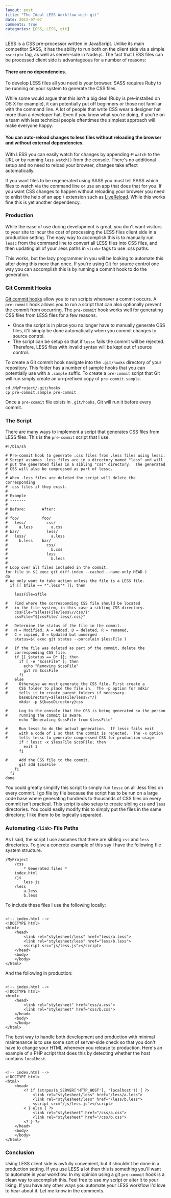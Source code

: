 ```yaml
---
layout: post
title: "The Ideal LESS Workflow with git"
date: 2012-07-07
comments: true
categories: [CSS, LESS, git]
---
```


LESS is a CSS pre-processor written in JavaScript.  Unlike its main competitor SASS, it has the ability to run both on the client side via a simple ```<script>``` tag, as well as server-side in Node.js.  The fact that LESS files can be processed client side is advantageous for a number of reasons:

#### **There are no dependencies.**
To develop LESS files all you need is your browser.  SASS requires Ruby to be running on your system to generate the CSS files.

While some would argue that this isn't a big deal (Ruby is pre-installed on OS X for example), it can potentially put off beginners or those not familiar with the command line.  A lot of people that write CSS wear a designer hat more than a developer hat.  Even if _you_ know what you're doing, if you're on a team with less technical people oftentimes the simplest approach will make everyone happy.

#### **You can auto-reload changes to less files without reloading the browser and without external dependencies.**
With LESS you can easily watch for changes by appending `#!watch` to the URL or by running `less.watch()` from the console.  There's no additional setup and no need to reload your browser, changes take effect automatically.

If you want files to be regenerated using SASS you must tell SASS which files to watch via the command line or use an app that does that for you.  If you want CSS changes to happen without reloading your browser you need to enlist the help of an app / extension such as [LiveReload](http://livereload.com).  While this works fine this is yet another dependency.

<!--more-->

### Production

While the ease of use during development is great, you don't want visitors to your site to incur the cost of processing the LESS files client side in a production setting.  The easy way to accomplish this is to manually run ```lessc``` from the command line to convert all LESS files into CSS files, and then updating all of your .less paths in `<link>` tags to use .css paths.

This works, but the lazy programmer in you will be looking to automate this after doing this more than once.  If you're using Git for source control one way you can accomplish this is by running a commit hook to do the generation.

### Git Commit Hooks

[Git commit hooks](http://git-scm.com/book/en/Customizing-Git-Git-Hooks) allow you to run scripts whenever a commit occurs.  A `pre-commit` hook allows you to run a script that can also optionally prevent the commit from occurring.  The `pre-commit` hook works well for generating CSS files from LESS files for a few reasons.

* Once the script is in place you no longer have to manually generate CSS files, it'll simply be done automatically when you commit changes to source control.
* The script can be setup so that if `lessc` fails the commit will be rejected.  Therefore, LESS files with invalid syntax will be kept out of source control.  

To create a Git commit hook navigate into the `.git/hooks` directory of your repository.  This folder has a number of sample hooks that you can potentially use with a `.sample` suffix.  To create a `pre-commit` script that Git will run simply create an un-prefixed copy of `pre-commit.sample`.

<pre class="language-shell"><code>cd /MyProject/.git/hooks
cp pre-commit.sample pre-commit
</code></pre>

Once a `pre-commit` file exists in `.git/hooks`, Git will run it before every commit.

### The Script

There are many ways to implement a script that generates CSS files from LESS files.  This is the `pre-commit` script that I use.

<pre class="language-shell"><code>#!/bin/sh

# Pre-commit hook to generate .css files from .less files using lessc.
# Script assumes .less files are in a directory named "less" and will
# put the generated files in a sibling "css" directory.  The generated
# CSS will also be compressed as part of lessc.
#
# When .less files are deleted the script will delete the corresponding
# .css files if they exist.
#
# Example
# -------
#
# Before:       After:
#
# foo/          foo/
#   less/         css/
#     a.less        a.css
# bar/            less/
#   less/           a.less
#     b.less    bar/   
#                 css/
#                   b.css
#                 less
#                   b.less
#
# Loop over all files included in the commit.
for file in $( exec git diff-index --cached --name-only HEAD )
do
# We only want to take action unless the file is a LESS file.
  if [[ $file == *".less"* ]]; then

    lessFile=$file

#   Find where the corresponding CSS file should be located
#   in the file system, in this case a sibling CSS directory.
    cssFile="${lessFile/less\//css/}"
    cssFile="${cssFile/.less/.css}"

#   Determine the status of the file in the commit.
#   M = Modified, A = Added, D = deleted, R = renamed,
#   C = copied, U = Updated but unmerged
    status=$( exec git status --porcelain $lessFile )

#   If the file was deleted as part of the commit, delete the
#   corresponding CSS file.
    if [[ $status == D* ]]; then
      if [ -e "$cssFile" ]; then
        echo "Removing $cssFile"
        git rm $cssFile 
      fi
    else
#     Otherwise we must generate the CSS file. First create a
#     CSS folder to place the file in.  The -p option for mdkir
#     tells it to create parent folders if necessary.
      baseDirectory=${lessFile/less\/*/}
      mkdir -p ${baseDirectory}css

#     Log to the console that the CSS is being generated so the person
#     running the commit is aware.
      echo "Generating $cssFile from $lessFile"

#     Run lessc to do the actual generation.  If lessc fails exit
#     with a code of 1 so that the commit is rejected.  The -x option 
#     tells lessc to generate compressed CSS for production usage.
      if ! lessc -x $lessFile $cssFile; then
        exit 1
      fi

#     Add the CSS file to the commit.
      git add $cssFile
    fi
  fi
done
</code></pre>

You could greatly simplify this script to simply run `lessc` on all .less files on every commit.  I go file by file because the script has to be run on a large code base where generating hundreds to thousands of CSS files on every commit isn't practical.  This script is also setup to create sibling `css` and `less` directories.  You could easily modify this to simply put the files in the same directory; I like them to be logically separated.

### Automating `<link>` File Paths

As I said, the script I use assumes that there are sibling `css` and `less` directories.  To give a concrete example of this say I have the following file system structure.

<pre class="language-shell"><code>/MyProject
    /css
        * Generated files *
    index.html
    /js
        less.js
    /less
        a.less
        b.less
</code></pre>

To include these files I use the following locally:

<pre class="language-markup"><code>
&lt;!-- index.html --&gt;
&lt;!DOCTYPE html&gt;
&lt;html&gt;
    &lt;head&gt;
        &lt;link rel="stylesheet/less" href="less/a.less"&gt;
        &lt;link rel="stylesheet/less" href="less/b.less"&gt;
        &lt;script src="js/less.js"&gt;&lt;/script&gt;
    &lt;/head&gt;
    &lt;body&gt;
    &lt;/body&gt;
&lt;/html&gt;
</code></pre>

And the following in production:

<pre class="language-markup"><code>
&lt;!-- index.html --&gt;
&lt;!DOCTYPE html&gt;
&lt;html&gt;
    &lt;head&gt;
        &lt;link rel="stylesheet" href="css/a.css"&gt;
        &lt;link rel="stylesheet" href="css/b.css"&gt;
    &lt;/head&gt;
    &lt;body&gt;
    &lt;/body&gt;
&lt;/html&gt;
</code></pre>

The best way to handle both development and production with minimal maintenance is to use some sort of server-side check so that you don't have to change your HTML whenever you release to production.  Here's an example of a PHP script that does this by detecting whether the host contains `localhost`.

<pre class="language-markup"><code>
&lt;!-- index.html --&gt;
&lt;!DOCTYPE html&gt;
&lt;html&gt;
    &lt;head&gt;
    	&lt;? if (strpos($_SERVER['HTTP_HOST'], 'localhost')) { ?&gt;
            &lt;link rel="stylesheet/less" href="/less/a.less"&gt;
            &lt;link rel="stylesheet/less" href="/less/b.less"&gt;
            &lt;script src="/js/less.js"&gt;&lt;/script&gt;
        &lt; } else { ?&gt;
            &lt;link rel="stylesheet" href="/css/a.css"&gt;
            &lt;link rel="stylesheet" href="/css/b.css"&gt;
        &lt;? } ?&gt;
    &lt;/head&gt;
    &lt;body&gt;
    &lt;/body&gt;
&lt;/html&gt;
</code></pre>

### Conclusion

Using LESS client side is awfully convenient, but it shouldn't be done in a production setting.  If you use LESS a lot then this is something you'll want to automate in your workflow.  In my opinion using a git `pre-commit` hook is a clean way to accomplish this.  Feel free to use my script or alter it to your liking.  If you have any other ways you automate your LESS workflow I'd love to hear about it.  Let me know in the comments.
